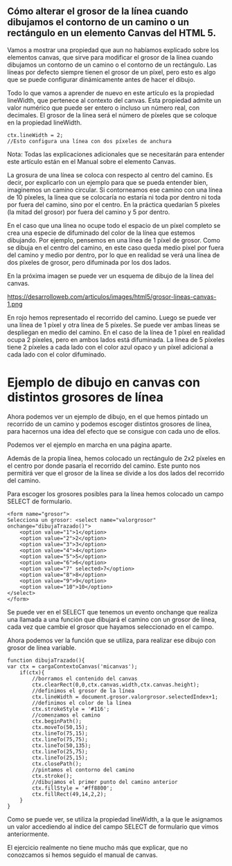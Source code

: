 ## Cómo alterar el grosor de la línea cuando dibujamos el contorno de un camino o un rectángulo en un elemento Canvas del HTML 5.

Vamos a mostrar una propiedad que aun no habíamos explicado sobre los elementos canvas, que sirve para modificar el grosor de la línea cuando dibujamos un contorno de un camino o el contorno de un rectángulo. Las líneas por defecto siempre tienen el grosor de un píxel, pero esto es algo que se puede configurar dinámicamente antes de hacer el dibujo.

Todo lo que vamos a aprender de nuevo en este artículo es la propiedad lineWidth, que pertenece al contexto del canvas. Esta propiedad admite un valor numérico que puede ser entero o incluso un número real, con decimales. El grosor de la línea será el número de píxeles que se coloque en la propiedad lineWidth.

    ctx.lineWidth = 2;
    //Esto configura una línea con dos píxeles de anchura

Nota: Todas las explicaciones adicionales que se necesitarán para entender este artículo están en el Manual sobre el elemento Canvas.

La grosura de una línea se coloca con respecto al centro del camino. Es decir, por explicarlo con un ejemplo para que se pueda entender bien, imaginemos un camino circular. Si contorneamos ese camino con una línea de 10 píxeles, la línea que se colocaría no estaría ni toda por dentro ni toda por fuera del camino, sino por el centro. En la práctica quedarían 5 píxeles (la mitad del grosor) por fuera del camino y 5 por dentro.

En el caso que una línea no ocupe todo el espacio de un píxel completo se crea una especie de difuminado del color de la línea que estemos dibujando. Por ejemplo, pensemos en una línea de 1 píxel de grosor. Como se dibuja en el centro del camino, en este caso queda medio pixel por fuera del camino y medio por dentro, por lo que en realidad se verá una línea de dos píxeles de grosor, pero difuminada por los dos lados.

En la próxima imagen se puede ver un esquema de dibujo de la línea del canvas.

https://desarrolloweb.com/articulos/images/html5/grosor-lineas-canvas-1.png

En rojo hemos representado el recorrido del camino. Luego se puede ver una línea de 1 píxel y otra línea de 5 píxeles. Se puede ver ambas líneas se despliegan en medio del camino. En el caso de la línea de 1 píxel en realidad ocupa 2 píxeles, pero en ambos lados está difuminada. La línea de 5 píxeles tiene 2 píxeles a cada lado con el color azul opaco y un píxel adicional a cada lado con el color difuminado.


# Ejemplo de dibujo en canvas con distintos grosores de línea

Ahora podemos ver un ejemplo de dibujo, en el que hemos pintado un recorrido de un camino y podemos escoger distintos grosores de línea, para hacernos una idea del efecto que se consigue con cada uno de ellos.

Podemos ver el ejemplo en marcha en una página aparte.

Además de la propia línea, hemos colocado un rectángulo de 2x2 píxeles en el centro por donde pasaría el recorrido del camino. Este punto nos permitirá ver que el grosor de la línea se divide a los dos lados del recorrido del camino.

Para escoger los grosores posibles para la línea hemos colocado un campo SELECT de formulario.

    <form name="grosor">
    Selecciona un grosor: <select name="valorgrosor" onchange="dibujaTrazado()">
        <option value="1">1</option>
        <option value="2">2</option>
        <option value="3">3</option>
        <option value="4">4</option>
        <option value="5">5</option>
        <option value="6">6</option>
        <option value="7" selected>7</option>
        <option value="8">8</option>
        <option value="9">9</option>
        <option value="10">10</option>
    </select>
    </form>

Se puede ver en el SELECT que tenemos un evento onchange que realiza una llamada a una función que dibujará el camino con un grosor de línea, cada vez que cambie el grosor que hayamos seleccionado en el campo.

Ahora podemos ver la función que se utiliza, para realizar ese dibujo con grosor de línea variable.

    function dibujaTrazado(){
    var ctx = cargaContextoCanvas('micanvas');
        if(ctx){
            //borramos el contenido del canvas
            ctx.clearRect(0,0,ctx.canvas.width,ctx.canvas.height);
            //definimos el grosor de la línea
            ctx.lineWidth = document.grosor.valorgrosor.selectedIndex+1;
            //definimos el color de la línea
            ctx.strokeStyle = '#116';
            //comenzamos el camino
            ctx.beginPath();
            ctx.moveTo(50,15);
            ctx.lineTo(75,15);
            ctx.lineTo(75,75);
            ctx.lineTo(50,135);
            ctx.lineTo(25,75);
            ctx.lineTo(25,15);
            ctx.closePath();
            //pintamos el contorno del camino
            ctx.stroke();
            //dibujamos el primer punto del camino anterior
            ctx.fillStyle = '#ff8800';
            ctx.fillRect(49,14,2,2);
        }
    }

Como se puede ver, se utiliza la propiedad lineWidth, a la que le asignamos un valor accediendo al índice del campo SELECT de formulario que vimos anteriormente.

El ejercicio realmente no tiene mucho más que explicar, que no conozcamos si hemos seguido el manual de canvas.

